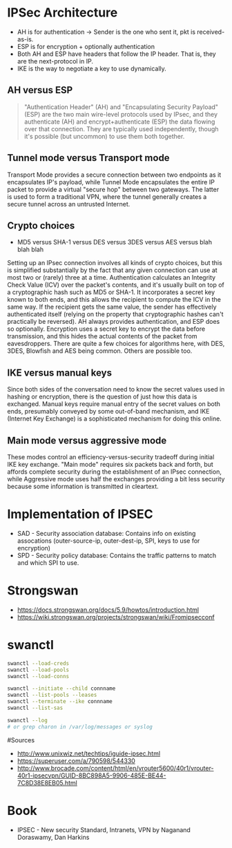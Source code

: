 # IPSec Architecture

* AH is for authentication
   -> Sender is the one who sent it, pkt is received-as-is.
* ESP is for encryption + optionally authentication
* Both AH and ESP have headers that follow the IP header.
  That is, they are the next-protocol in IP.
* IKE is the way to negotiate a key to use dynamically.


## AH versus ESP

> "Authentication Header" (AH) and "Encapsulating Security Payload" (ESP) are the
> two main wire-level protocols used by IPsec, and they authenticate (AH) and
> encrypt+authenticate (ESP) the data flowing over that connection. They are
> typically used independently, though it's possible (but uncommon) to use them
> both together.

## Tunnel mode versus Transport mode

Transport Mode provides a secure connection between two endpoints as it
encapsulates IP's payload, while Tunnel Mode encapsulates the entire IP packet
to provide a virtual "secure hop" between two gateways. The latter is used to
form a traditional VPN, where the tunnel generally creates a secure tunnel
across an untrusted Internet.


## Crypto choices

* MD5 versus SHA-1 versus DES versus 3DES versus AES versus blah blah blah

Setting up an IPsec connection involves all kinds of crypto choices, but this
is simplified substantially by the fact that any given connection can use at
most two or (rarely) three at a time.  Authentication calculates an Integrity
Check Value (ICV) over the packet's contents, and it's usually built on top of
a cryptographic hash such as MD5 or SHA-1. It incorporates a secret key known
to both ends, and this allows the recipient to compute the ICV in the same way.
If the recipient gets the same value, the sender has effectively authenticated
itself (relying on the property that cryptographic hashes can't practically be
reversed). AH always provides authentication, and ESP does so optionally.
Encryption uses a secret key to encrypt the data before transmission, and this
hides the actual contents of the packet from eavesdroppers. There are quite a
few choices for algorithms here, with DES, 3DES, Blowfish and AES being common.
Others are possible too.

## IKE versus manual keys

Since both sides of the conversation need to know the secret values used in
hashing or encryption, there is the question of just how this data is
exchanged. Manual keys require manual entry of the secret values on both ends,
presumably conveyed by some out-of-band mechanism, and IKE (Internet Key
Exchange) is a sophisticated mechanism for doing this online.

## Main mode versus aggressive mode

These modes control an efficiency-versus-security tradeoff during initial IKE
key exchange. "Main mode" requires six packets back and forth, but affords
complete security during the establishment of an IPsec connection, while
Aggressive mode uses half the exchanges providing a bit less security because
some information is transmitted in cleartext.



# Implementation of IPSEC

* SAD - Security association database: Contains info on existing assocations
  (outer-source-ip, outer-dest-ip, SPI, keys to use for encryption)
* SPD - Security policy database: Contains the traffic patterns to match
  and which SPI to use.


# Strongswan

* https://docs.strongswan.org/docs/5.9/howtos/introduction.html
* https://wiki.strongswan.org/projects/strongswan/wiki/Fromipsecconf

# swanctl

```sh
swanctl --load-creds
swanctl --load-pools
swanctl --load-conns

swanctl --initiate --child connname
swanctl --list-pools --leases
swanctl --terminate --ike connname
swanctl --list-sas

swanctl --log
# or grep charon in /var/log/messages or syslog


```



#Sources

* http://www.unixwiz.net/techtips/iguide-ipsec.html
* https://superuser.com/a/790598/544330
* http://www.brocade.com/content/html/en/vrouter5600/40r1/vrouter-40r1-ipsecvpn/GUID-8BC898A5-9906-485E-BE44-7C8D38E8EB05.html

# Book

* IPSEC - New security Standard, Intranets, VPN by Naganand Doraswamy, Dan Harkins
